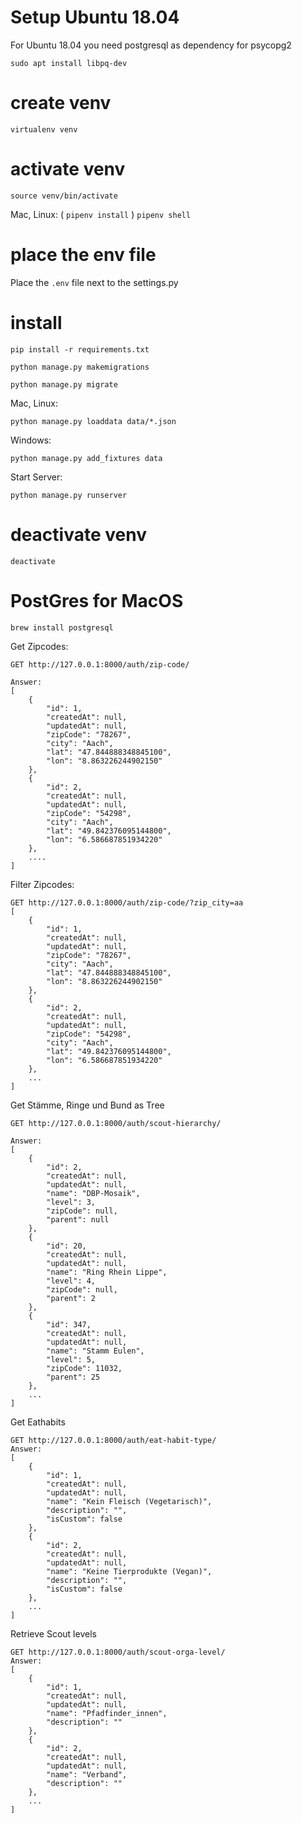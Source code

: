 # Setup Ubuntu 18.04

For Ubuntu 18.04 you need postgresql as dependency for psycopg2

```
sudo apt install libpq-dev
```


# create venv
`virtualenv venv`

# activate venv
`source venv/bin/activate`

Mac, Linux: ( `pipenv install` )
             `pipenv shell`

# place the env file
Place the `.env` file next to the settings.py

# install
`pip install -r requirements.txt`

`python manage.py makemigrations`

`python manage.py migrate`

Mac, Linux:

`python manage.py loaddata data/*.json`

Windows: 

`python manage.py add_fixtures data`

Start Server:

`python manage.py runserver`

# deactivate venv
`deactivate`

# PostGres for MacOS
`brew install postgresql`

Get Zipcodes:
    
    GET http://127.0.0.1:8000/auth/zip-code/

    Answer:
    [
        {
            "id": 1,
            "createdAt": null,
            "updatedAt": null,
            "zipCode": "78267",
            "city": "Aach",
            "lat": "47.844888348845100",
            "lon": "8.863226244902150"
        },
        {
            "id": 2,
            "createdAt": null,
            "updatedAt": null,
            "zipCode": "54298",
            "city": "Aach",
            "lat": "49.842376095144800",
            "lon": "6.586687851934220"
        },
        ....
    ]

Filter Zipcodes:

    GET http://127.0.0.1:8000/auth/zip-code/?zip_city=aa
    [
        {
            "id": 1,
            "createdAt": null,
            "updatedAt": null,
            "zipCode": "78267",
            "city": "Aach",
            "lat": "47.844888348845100",
            "lon": "8.863226244902150"
        },
        {
            "id": 2,
            "createdAt": null,
            "updatedAt": null,
            "zipCode": "54298",
            "city": "Aach",
            "lat": "49.842376095144800",
            "lon": "6.586687851934220"
        },
        ...
    ]

Get Stämme, Ringe und Bund as Tree
    
    GET http://127.0.0.1:8000/auth/scout-hierarchy/
    
    Answer:
    [
        {
            "id": 2,
            "createdAt": null,
            "updatedAt": null,
            "name": "DBP-Mosaik",
            "level": 3,
            "zipCode": null,
            "parent": null
        },
        {
            "id": 20,
            "createdAt": null,
            "updatedAt": null,
            "name": "Ring Rhein Lippe",
            "level": 4,
            "zipCode": null,
            "parent": 2
        },
        {
            "id": 347,
            "createdAt": null,
            "updatedAt": null,
            "name": "Stamm Eulen",
            "level": 5,
            "zipCode": 11032,
            "parent": 25
        },
        ...
    ]

Get Eathabits

    GET http://127.0.0.1:8000/auth/eat-habit-type/
    Answer:
    [
        {
            "id": 1,
            "createdAt": null,
            "updatedAt": null,
            "name": "Kein Fleisch (Vegetarisch)",
            "description": "",
            "isCustom": false
        },
        {
            "id": 2,
            "createdAt": null,
            "updatedAt": null,
            "name": "Keine Tierprodukte (Vegan)",
            "description": "",
            "isCustom": false
        },
        ...
    ]

Retrieve Scout levels

    GET http://127.0.0.1:8000/auth/scout-orga-level/
    Answer:
    [
        {
            "id": 1,
            "createdAt": null,
            "updatedAt": null,
            "name": "Pfadfinder_innen",
            "description": ""
        },
        {
            "id": 2,
            "createdAt": null,
            "updatedAt": null,
            "name": "Verband",
            "description": ""
        },
        ...
    ]
